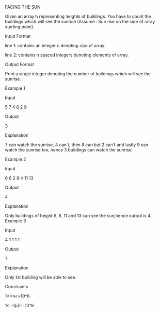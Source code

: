 FACING THE SUN

Given an array h representing heights of buildings. You have to count the buildings which will see the sunrise (Assume : Sun rise on the side of array starting point).

Input Format

line 1: contains an integer n denoting size of array.

line 2: contains n spaced integers denoting elements of array.

Output Format

Print a single integer denoting the number of buildings which will see the sunrise.

Example 1

Input

5
7 4 8 2 9

Output

3

Explanation

7 can watch the sunrise, 4 can't, then 8 can but 2 can't and lastly 9 can watch the sunrise too, hence 3 buildings can watch the sunrise.

Example 2

Input

6
6 2 8 4 11 13

Output

4

Explanation

Only buildings of height 6, 8, 11 and 13 can see the sun,hence output is 4.
Example 3

Input

4
1 1 1 1

Output

1

Explanation

Only 1st building will be able to see.

Constraints

1<=n<=10^6

1<=h[i]<=10^9
